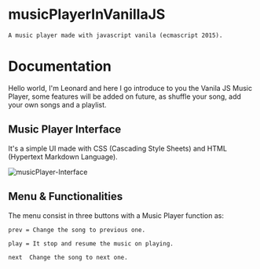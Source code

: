 # musicPlayerInVanillaJS
	A music player made with javascript vanila (ecmascript 2015).

# Documentation

 Hello world, I'm Leonard and here I go introduce to you the Vanila JS Music Player, some features will be added on future, as shuffle your song, 
add your own songs and a playlist.

## Music Player Interface

It's a simple UI made with CSS (Cascading Style Sheets) and HTML (Hypertext Markdown Language).

<img align="center" src="https://cdn.discordapp.com/attachments/930798381163495454/983781188936290354/unknown.png?size=4096" alt="musicPlayer-Interface" />

## Menu & Functionalities

The menu consist in three buttons with a Music Player function as:

	prev = Change the song to previous one.
	
	play = It stop and resume the music on playing.

	next  Change the song to next one.
	
